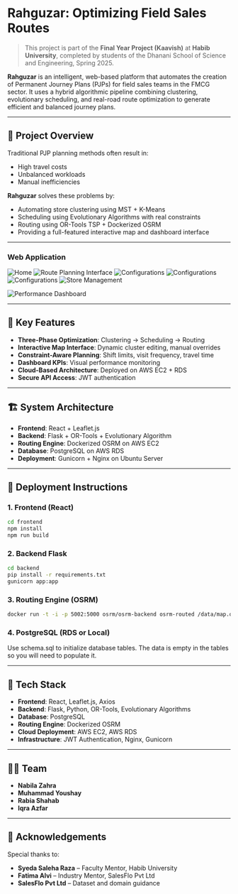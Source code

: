 
# Rahguzar: Optimizing Field Sales Routes

> This project is part of the **Final Year Project (Kaavish)** at **Habib University**, completed by students of the Dhanani School of Science and Engineering, Spring 2025.

**Rahguzar** is an intelligent, web-based platform that automates the creation of Permanent Journey Plans (PJPs) for field sales teams in the FMCG sector. It uses a hybrid algorithmic pipeline combining clustering, evolutionary scheduling, and real-road route optimization to generate efficient and balanced journey plans.

---

## 📌 Project Overview

Traditional PJP planning methods often result in:

- High travel costs
- Unbalanced workloads
- Manual inefficiencies

**Rahguzar** solves these problems by:

- Automating store clustering using MST + K-Means
- Scheduling using Evolutionary Algorithms with real constraints
- Routing using OR-Tools TSP + Dockerized OSRM
- Providing a full-featured interactive map and dashboard interface

---

### Web Application

![Home](/RAHGUZAR%20(KAAVSIH%20REPORT)/images/Startscreen.png)
![Route Planning Interface](/RAHGUZAR%20(KAAVSIH%20REPORT)/images/Map.png)
![Configurations](/RAHGUZAR%20(KAAVSIH%20REPORT)/images/Configure.png)
![Configurations](/RAHGUZAR%20(KAAVSIH%20REPORT)/images/plan.png)
![Configurations](/RAHGUZAR%20(KAAVSIH%20REPORT)/images/Clustermap.png)
![Store Management](/RAHGUZAR%20(KAAVSIH%20REPORT)/images/stores.png)

![Performance Dashboard](/RAHGUZAR%20(KAAVSIH%20REPORT)/images/dashboard.png)

---

## 🔧 Key Features

- **Three-Phase Optimization**: Clustering → Scheduling → Routing
- **Interactive Map Interface**: Dynamic cluster editing, manual overrides
- **Constraint-Aware Planning**: Shift limits, visit frequency, travel time
- **Dashboard KPIs**: Visual performance monitoring
- **Cloud-Based Architecture**: Deployed on AWS EC2 + RDS
- **Secure API Access**: JWT authentication

---

## 🏗️ System Architecture

- **Frontend**: React + Leaflet.js
- **Backend**: Flask + OR-Tools + Evolutionary Algorithm
- **Routing Engine**: Dockerized OSRM on AWS EC2
- **Database**: PostgreSQL on AWS RDS
- **Deployment**: Gunicorn + Nginx on Ubuntu Server

---

## 🚀 Deployment Instructions

### 1. Frontend (React)
```bash
cd frontend
npm install
npm run build
```

### 2. Backend Flask
```bash
cd backend
pip install -r requirements.txt
gunicorn app:app
```
### 3. Routing Engine (OSRM)
```bash
docker run -t -i -p 5002:5000 osrm/osrm-backend osrm-routed /data/map.osrm
```

### 4. PostgreSQL (RDS or Local)
Use schema.sql to initialize database tables. The data is empty in the tables so you will need to populate it.

---

## 🧠 Tech Stack

- **Frontend**: React, Leaflet.js, Axios  
- **Backend**: Flask, Python, OR-Tools, Evolutionary Algorithms  
- **Database**: PostgreSQL  
- **Routing Engine**: Dockerized OSRM  
- **Cloud Deployment**: AWS EC2, AWS RDS  
- **Infrastructure**: JWT Authentication, Nginx, Gunicorn  

---

## 👨‍💻 Team

- **Nabila Zahra** 
- **Muhammad Youshay** 
- **Rabia Shahab** 
- **Iqra Azfar**

---

## 🙏 Acknowledgements

Special thanks to:

- **Syeda Saleha Raza** – Faculty Mentor, Habib University  
- **Fatima Alvi** – Industry Mentor, SalesFlo Pvt Ltd  
- **SalesFlo Pvt Ltd** – Dataset and domain guidance  
